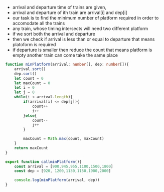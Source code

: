 - arrival and departure time of trains are given, 
- arrival and departure of ith train are arrival[i] and dep[i]
- our task is to find the minimum number of platform required in order to accomodate all the trains
- any train, whose timing intersects will need two different platform
- if we sort both the arrival and departure 
- then we check if arrival is less than or equal to departure that means platoform is required
- if departure is smaller then reduce the count that means platform is empty another train can come take the same place

```ts
function minPlatform(arrival: number[], dep: number[]){
    arrival.sort()
    dep.sort()
    let count = 0
    let maxCount = 0
    let i = 0
    let j = 0
    while(i < arrival.length){
        if(arrival[i] <= dep[j]){
            count++
            i++
        }else{
            count--
            j++
        }

        maxCount = Math.max(count, maxCount)
    }
    return maxCount
}

export function callminPlatform(){
    const arrival = [900,945,955,1100,1500,1800]
    const dep = [920, 1200,1130,1150,1900,2000]

    console.log(minPlatform(arrival, dep))
}
```

